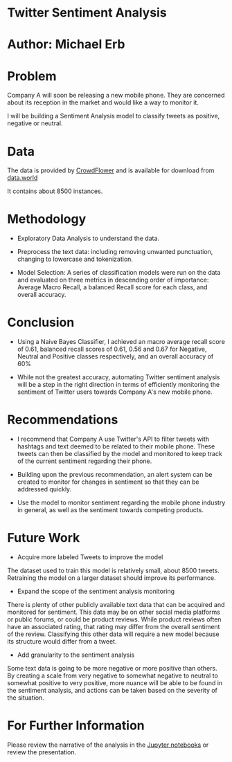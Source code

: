 # Twitter Sentiment Analysis

# Author: Michael Erb

# Problem

Company A will soon be releasing a new mobile phone. They are concerned about its reception in the market and would like a way to monitor it.

I will be building a Sentiment Analysis model to classify tweets as positive, negative or neutral.

# Data

The data is provided by [CrowdFlower](https://data.world/crowdflower) and is available for download from [data.world](https://data.world/crowdflower/brands-and-product-emotions)

It contains about 8500 instances.

# Methodology

* Exploratory Data Analysis to understand the data.


* Preprocess the text data: including removing unwanted punctuation, changing to lowercase and tokenization.


* Model Selection: A series of classification models were run on the data and evaluated on three metrics in descending order of importance: Average Macro Recall, a balanced Recall score for each class, and overall accuracy.

# Conclusion

* Using a Naive Bayes Classifier, I achieved an macro average recall score of 0.61, balanced recall scores of 0.61, 0.56 and 0.67 for Negative, Neutral and Positive classes respectively, and an overall accuracy of 60%


* While not the greatest accuracy, automating Twitter sentiment analysis will be a step in the right direction in terms of efficiently monitoring the sentiment of Twitter users towards Company A's new mobile phone.

# Recommendations

* I recommend that Company A use Twitter's API to filter tweets with hashtags and text deemed to be related to their mobile phone. These tweets can then be classified by the model and monitored to keep track of the current sentiment regarding their phone.


* Building upon the previous recommendation, an alert system can be created to monitor for changes in sentiment so that they can be addressed quickly.


* Use the model to monitor sentiment regarding the mobile phone industry in general, as well as the sentiment towards competing products.

# Future Work

* Acquire more labeled Tweets to improve the model

The dataset used to train this model is relatively small, about 8500 tweets.  Retraining the model on a larger dataset should improve its performance.

* Expand the scope of the sentiment analysis monitoring

There is plenty of other publicly available text data that can be acquired and monitored for sentiment.  This data may be on other social media platforms or public forums, or could be product reviews. While product reviews often have an associated rating, that rating may differ from the overall sentiment of the review.  Classifying this other data will require a new model because its structure would differ from a tweet.

* Add granularity to the sentiment analysis

Some text data is going to be more negative or more positive than others.  By creating a scale from very negative to somewhat negative to neutral to somewhat positive to very positive, more nuance will be able to be found in the sentiment analysis, and actions can be taken based on the severity of the situation.

# For Further Information

Please review the narrative of the analysis in the [Jupyter notebooks](index.ipynb) or review the presentation.
